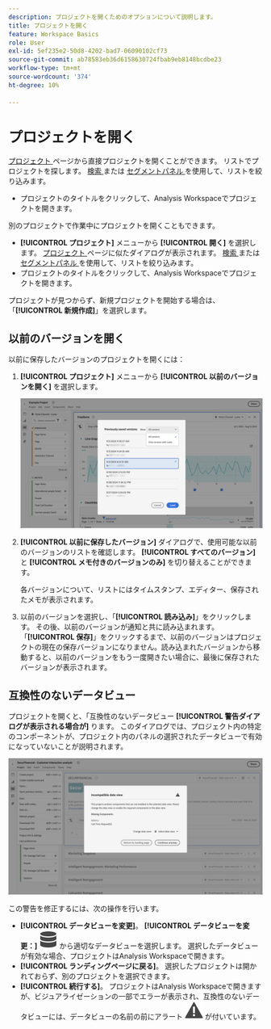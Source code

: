 ```yaml
---
description: プロジェクトを開くためのオプションについて説明します。
title: プロジェクトを開く
feature: Workspace Basics
role: User
exl-id: 5ef235e2-50d8-4202-bad7-06090102cf73
source-git-commit: ab78583eb36d6158630724fbab9eb8148bcdbe23
workflow-type: tm+mt
source-wordcount: '374'
ht-degree: 10%

---
```


# プロジェクトを開く

[ プロジェクト ](/help/analysis-workspace/build-workspace-project/freeform-overview.md) ページから直接プロジェクトを開くことができます。 リストでプロジェクトを探します。 [ 検索 ](/help/analysis-workspace/build-workspace-project/freeform-overview.md#search) または [ セグメントパネル ](/help/analysis-workspace/build-workspace-project/freeform-overview.md#segment-panel) を使用して、リストを絞り込みます。

* プロジェクトのタイトルをクリックして、Analysis Workspaceでプロジェクトを開きます。

別のプロジェクトで作業中にプロジェクトを開くこともできます。

* **[!UICONTROL プロジェクト]** メニューから **[!UICONTROL 開く]** を選択します。 [ プロジェクト ](/help/analysis-workspace/build-workspace-project/freeform-overview.md) ページに似たダイアログが表示されます。  [ 検索 ](/help/analysis-workspace/build-workspace-project/freeform-overview.md#search) または [ セグメントパネル ](/help/analysis-workspace/build-workspace-project/freeform-overview.md#segment-panel) を使用して、リストを絞り込みます。
* プロジェクトのタイトルをクリックして、Analysis Workspaceでプロジェクトを開きます。

プロジェクトが見つからず、新規プロジェクトを開始する場合は、「**[!UICONTROL 新規作成]**」を選択します。

## 以前のバージョンを開く

以前に保存したバージョンのプロジェクトを開くには：

1. **[!UICONTROL プロジェクト]** メニューから **[!UICONTROL 以前のバージョンを開く]** を選択します。

   ![ 以前保存したプロジェクトバージョンのリストと、すべてのバージョンまたはメモ付きのバージョンのみを表示するオプション ](assets/open-previously-saved.png)

1. **[!UICONTROL 以前に保存したバージョン]** ダイアログで、使用可能な以前のバージョンのリストを確認します。 **[!UICONTROL すべてのバージョン]** と **[!UICONTROL メモ付きのバージョンのみ]** を切り替えることができます。

   各バージョンについて、リストにはタイムスタンプ、エディター、保存されたメモが表示されます。


1. 以前のバージョンを選択し、「**[!UICONTROL 読み込み]**」をクリックします。
その後、以前のバージョンが通知と共に読み込まれます。「**[!UICONTROL 保存]**」をクリックするまで、以前のバージョンはプロジェクトの現在の保存バージョンになりません。読み込まれたバージョンから移動すると、以前のバージョンをもう一度開きたい場合に、最後に保存されたバージョンが表示されます。


## 互換性のないデータビュー

プロジェクトを開くと、「互換性のないデータビュー **[!UICONTROL 警告ダイアログが表示される場合が]** ります。 このダイアログでは、プロジェクト内の特定のコンポーネントが、プロジェクト内のパネルの選択されたデータビューで有効になっていないことが説明されます。

![ 互換性なし ](assets/incompatible-data-view.png)

この警告を修正するには、次の操作を行います。

* **[!UICONTROL データビューを変更]**。 **[!UICONTROL データビューを変更：]** ![ データ ](/help/assets/icons/Data.svg) から適切なデータビューを選択します。 選択したデータビューが有効な場合、プロジェクトはAnalysis Workspaceで開きます。
* **[!UICONTROL ランディングページに戻る]**。 選択したプロジェクトは開かれておらず、別のプロジェクトを選択できます。
* **[!UICONTROL 続行する]**。 プロジェクトはAnalysis Workspaceで開きますが、ビジュアライゼーションの一部でエラーが表示され、互換性のないデータビューには、データビューの名前の前にアラート ![ アラート ](/help/assets/icons/Alert.svg) が付いています。
